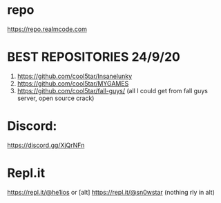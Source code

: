 # repo
https://repo.realmcode.com
# BEST REPOSITORIES 24/9/20
1. https://github.com/cool5tar/Insanelunky
2. https://github.com/cool5tar/MYGAMES
3. https://github.com/cool5tar/fall-guys/ (all I could get from fall guys server, open source crack)
# Discord:
https://discord.gg/XjQrNFn
# Repl.it
https://repl.it/@he1ios or [alt] https://repl.it/@sn0wstar (nothing rly in alt)
